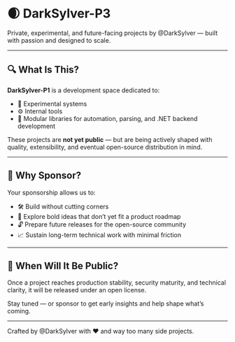 # 🌒 DarkSylver-P3

Private, experimental, and future-facing projects by @DarkSylver — built with passion and designed to scale.

---

## 🔍 What Is This?

**DarkSylver-P1** is a development space dedicated to:

- 🧪 Experimental systems
- ⚙️ Internal tools
- 🧰 Modular libraries for automation, parsing, and .NET backend development

These projects are **not yet public** — but are being actively shaped with quality, extensibility, and eventual open-source distribution in mind.

---

## 🚀 Why Sponsor?

Your sponsorship allows us to:

- 🛠 Build without cutting corners
- 🧠 Explore bold ideas that don’t yet fit a product roadmap
- 🔓 Prepare future releases for the open-source community
- 📈 Sustain long-term technical work with minimal friction

---

## 🔐 When Will It Be Public?

Once a project reaches production stability, security maturity, and technical clarity, it will be released under an open license.

Stay tuned — or sponsor to get early insights and help shape what’s coming.

---

Crafted by @DarkSylver with ❤️ and way too many side projects.
